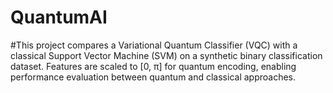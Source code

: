# QuantumAI
#This project compares a Variational Quantum Classifier (VQC) with a classical Support Vector Machine (SVM) on a synthetic binary classification dataset. Features are scaled to [0, π] for quantum encoding, enabling performance evaluation between quantum and classical approaches.

